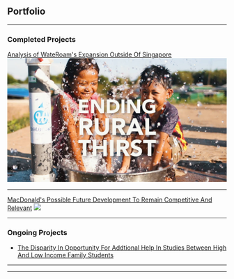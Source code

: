 ## Portfolio

---

### Completed Projects 

[Analysis of WateRoam's Expansion Outside Of Singapore](/sample_page)
<img src="images/wateroam_2.jpg?raw=true"/>

---
[MacDonald's Possible Future Development To Remain Competitive And Relevant](/pdf/ES2002.pdf)
<img src="images/dummy_thumbnail.jpg?raw=true"/>


---

### Ongoing Projects

- [The Disparity In Opportunity For Addtional Help In Studies Between High And Low Income Family Students](http://example.com/)


---




---
<!-- Remove above link if you don't want to attibute -->
